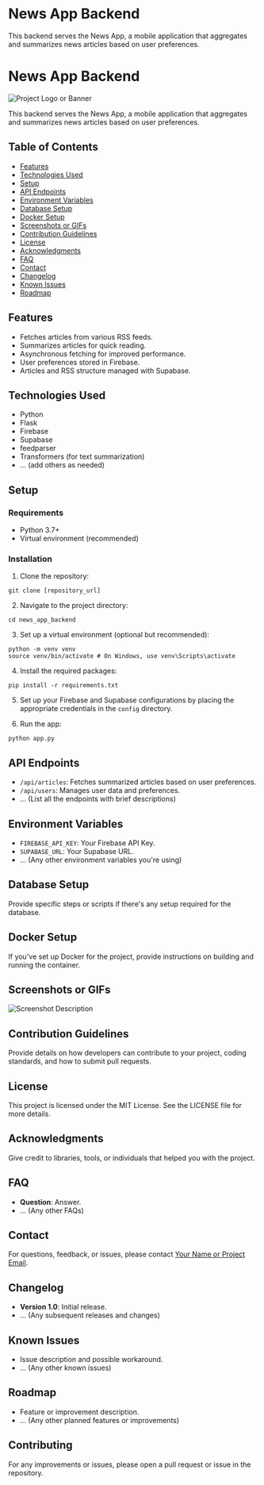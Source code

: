 # News App Backend

This backend serves the News App, a mobile application that aggregates and summarizes news articles based on user preferences.


# News App Backend

![Project Logo or Banner](path_to_image_or_banner)

This backend serves the News App, a mobile application that aggregates and summarizes news articles based on user preferences.

## Table of Contents

- [Features](#features)
- [Technologies Used](#technologies-used)
- [Setup](#setup)
- [API Endpoints](#api-endpoints)
- [Environment Variables](#environment-variables)
- [Database Setup](#database-setup)
- [Docker Setup](#docker-setup)
- [Screenshots or GIFs](#screenshots-or-gifs)
- [Contribution Guidelines](#contribution-guidelines)
- [License](#license)
- [Acknowledgments](#acknowledgments)
- [FAQ](#faq)
- [Contact](#contact)
- [Changelog](#changelog)
- [Known Issues](#known-issues)
- [Roadmap](#roadmap)


## Features

- Fetches articles from various RSS feeds.
- Summarizes articles for quick reading.
- Asynchronous fetching for improved performance.
- User preferences stored in Firebase.
- Articles and RSS structure managed with Supabase.


## Technologies Used

- Python
- Flask
- Firebase
- Supabase
- feedparser
- Transformers (for text summarization)
- ... (add others as needed)


## Setup

### Requirements

- Python 3.7+
- Virtual environment (recommended)

### Installation

1. Clone the repository: 
```
git clone [repository_url]
```
2. Navigate to the project directory:
```
cd news_app_backend
```
3. Set up a virtual environment (optional but recommended):
```
python -m venv venv
source venv/bin/activate # On Windows, use venv\Scripts\activate
```
4. Install the required packages:

```
pip install -r requirements.txt
```

5. Set up your Firebase and Supabase configurations by placing the appropriate credentials in the `config` directory.

6. Run the app:
```
python app.py
```


## API Endpoints

- `/api/articles`: Fetches summarized articles based on user preferences.
- `/api/users`: Manages user data and preferences.
- ... (List all the endpoints with brief descriptions)

## Environment Variables

- `FIREBASE_API_KEY`: Your Firebase API Key.
- `SUPABASE_URL`: Your Supabase URL.
- ... (Any other environment variables you're using)

## Database Setup

Provide specific steps or scripts if there's any setup required for the database.

## Docker Setup

If you've set up Docker for the project, provide instructions on building and running the container.

## Screenshots or GIFs

![Screenshot Description](path_to_screenshot)

## Contribution Guidelines

Provide details on how developers can contribute to your project, coding standards, and how to submit pull requests.

## License

This project is licensed under the MIT License. See the LICENSE file for more details.

## Acknowledgments

Give credit to libraries, tools, or individuals that helped you with the project.

## FAQ

- **Question**: Answer.
- ... (Any other FAQs)

## Contact

For questions, feedback, or issues, please contact [Your Name or Project Email](mailto:email@example.com).

## Changelog

- **Version 1.0**: Initial release.
- ... (Any subsequent releases and changes)

## Known Issues

- Issue description and possible workaround.
- ... (Any other known issues)

## Roadmap

- Feature or improvement description.
- ... (Any other planned features or improvements)



## Contributing

For any improvements or issues, please open a pull request or issue in the repository.